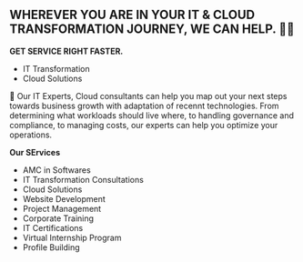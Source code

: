 ## WHEREVER YOU ARE IN YOUR IT & CLOUD TRANSFORMATION JOURNEY, WE CAN HELP. 👨‍💻

**GET SERVICE RIGHT FASTER.**
- IT Transformation
- Cloud Solutions

🧙 Our IT Experts, Cloud consultants can help you map out your next steps towards business growth with adaptation of recennt technologies. From determining what workloads should live where, to handling governance and compliance, to managing costs, our experts can help you optimize your operations.

**Our SErvices**
- AMC in Softwares
- IT Transformation Consultations
- Cloud Solutions
- Website Development
- Project Management
- Corporate Training
- IT Certifications
- Virtual Internship Program
- Profile Building

<!--
-->
